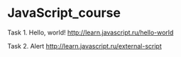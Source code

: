 # JavaScript_course

Task 1. Hello, world!
http://learn.javascript.ru/hello-world

Task 2. Alert
http://learn.javascript.ru/external-script
